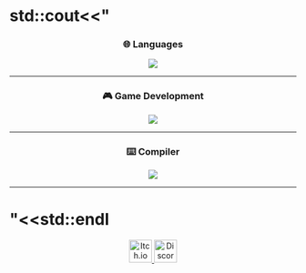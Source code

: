 # std::cout<<" 


<div align="center">

### 🌐 **Languages**

<img src="https://readme-typing-svg.herokuapp.com?font=Fira+Code&size=24&duration=1000&pause=200&color=10B981&center=true&vCenter=true&width=435&lines=C%2B%2B+(USACO);C%23+(Unity);JS+(Flipper+Zero+%26+WebApps);Python+(Totally+Legal+Stuff);Java+(Robotics)+;Windows+Batch+(CyberPatriot)"/>

---

### 🎮 **Game Development**

<img src="https://readme-typing-svg.herokuapp.com?font=Fira+Code&size=22&duration=4000&pause=500&color=F59E0B&center=true&vCenter=true&width=600&lines=Unity+is+the+best+;Godot+and+Unreal+is+mid"/>

---
### ⌨️ **Compiler**

<img src="https://readme-typing-svg.herokuapp.com?font=Fira+Code&size=22&duration=2000&pause=200&color=ADD8E6&center=true&vCenter=true&width=600&lines=VSCode;XCode;Literally+Pen+and+Paper"/>

</div>








---

# "<<std::endl 

<p align="center" style="margin-bottom: 10px;">
  <a href="https://mqxs21.itch.io/">
    <img src="https://static-00.iconduck.com/assets.00/itch-io-icon-2048x2048-i6hzclad.png" alt="Itch.io" width="40" height="40"/>
  </a>
  <a href="https://discord.com/users/864003569798742028">
    <img src="https://uxwing.com/wp-content/themes/uxwing/download/brands-and-social-media/discord-round-color-icon.png" alt="Discord" width="40" height="40"/>
  </a>
</p>

